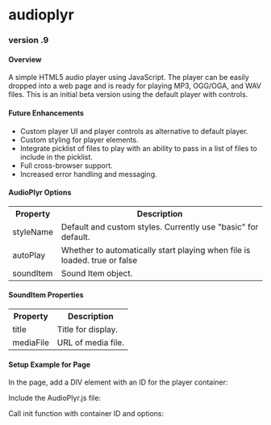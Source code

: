 # audioplyr

### version .9

#### Overview
A simple HTML5 audio player using JavaScript.  The player can be easily dropped into a web page and is ready for playing MP3, OGG/OGA, and WAV files.  This is an initial beta version using the default player with controls.

#### Future Enhancements
<ul>
  <li>Custom player UI and player controls as alternative to default player.</li>
  <li>Custom styling for player elements.</li>
  <li>Integrate picklist of files to play with an ability to pass in a list of files to include in the picklist.</li>
  <li>Full cross-browser support.</li>
  <li>Increased error handling and messaging.</li>
</ul>

#### AudioPlyr Options
<table>
<tr><th>Property</th><th>Description</th></tr>
<tr><td>styleName</td><td>Default and custom styles.  Currently use "basic" for default.</td></tr>
<tr><td>autoPlay</td><td>Whether to automatically start playing when file is loaded.  true or false</td></tr>
<tr><td>soundItem</td><td>Sound Item object.</td></tr>
</table>

#### SoundItem Properties
<table>
<tr><th>Property</th><th>Description</th></tr>
<tr><td>title</td><td>Title for display.</td></tr>
<tr><td>mediaFile</td><td>URL of media file.</td></tr>
</table>

#### Setup Example for Page
In the page, add a DIV element with an ID for the player container:

  <div id="audio-player-container"></div>
 
Include the AudioPlyr.js file:

  <script type="text/javascript" src="js/AudioPlyr.js"></script>
  
Call init function with container ID and options:

  <script type="text/javascript">
    var plyrOptions = {
      styleName: "basic",
      autoPlay: true,
      soundItem: {
        title: "Crickets MP3",
        mediaFile: "media/crickets.mp3"
      }
    };
    AudioPlyr.init("audio-player-container", plyrOptions);
  </script>




